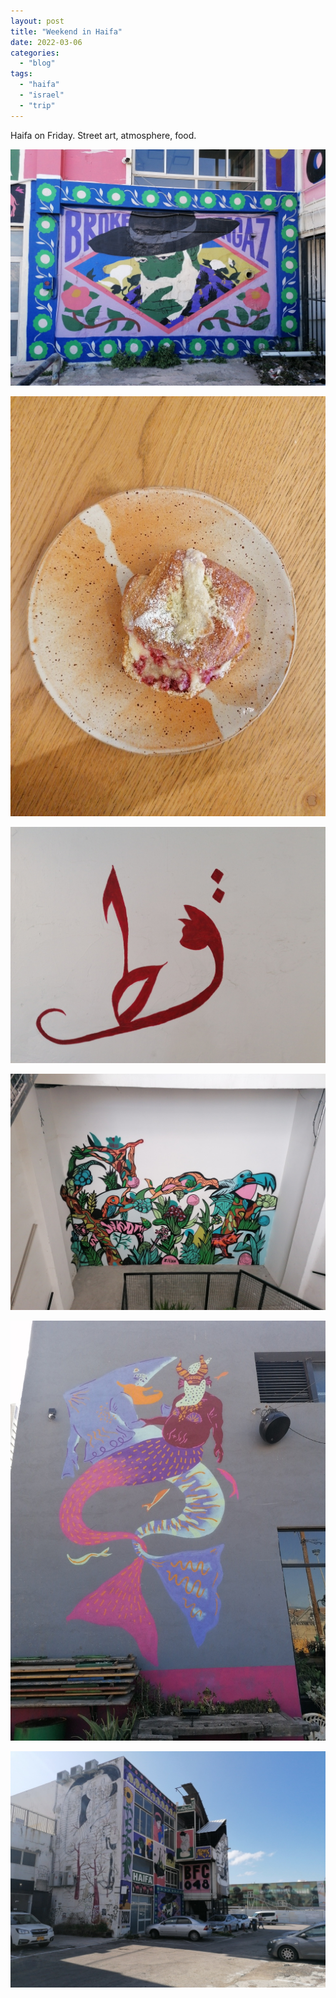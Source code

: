 ```yaml
---
layout: post
title: "Weekend in Haifa"
date: 2022-03-06
categories: 
  - "blog"
tags: 
  - "haifa"
  - "israel"
  - "trip"
---
```


Haifa on Friday. Street art, atmosphere, food.

![](/assets/images/2022/03/1.jpg?w=1024)

![](/assets/images/2022/03/6.jpg?w=768)

![](/assets/images/2022/03/5.jpg?w=1024)

![](/assets/images/2022/03/4.jpg?w=1024)

![](/assets/images/2022/03/3.jpg?w=768)

![](/assets/images/2022/03/2.jpg?w=1024)
